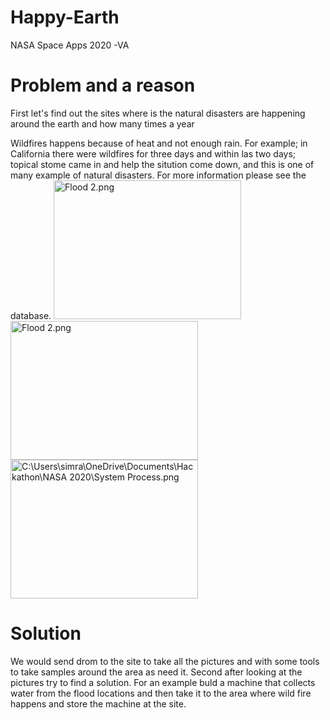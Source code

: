 # Happy-Earth
NASA Space Apps 2020 -VA
<body>
 <h1> Problem and a reason</h1>
<p> First let's find out the sites where is the natural disasters are happening around the earth and how many times a year</p>
 Wildfires happens because of heat and not enough rain. For example; in California there were wildfires for three days and within las two days; topical stome came in and help the sitution come down, and this is one of many example of natural disasters. For more information please see the database. <!California's Nightmare Fire Season Continues. (n.d.). Retrieved October 03, 2020, from https://earthobservatory.nasa.gov/images/147363/californias-nightmare-fire-season-continues-->
</body>
<picture>
<img scr= "C:\Users\simra\OneDrive\Documents\Hackathon\NASA 2020\Flood 2.png" alt= "Flood 2.png" width ="300" height ="222">
<img scr= "C:\Users\simra\OneDrive\Documents\Hackathon\NASA 2020\Machine useage.png" alt= "Flood 2.png" width ="300" height ="222">
<img scr= "C:\Users\simra\OneDrive\Documents\Hackathon\NASA 2020\System Process.png" alt= "C:\Users\simra\OneDrive\Documents\Hackathon\NASA 2020\System Process.png" width ="300" height ="222">

 
</picture>
<body>
<h1> Solution</h1>
<p> We would send drom to the site to take all the pictures and with some tools to take samples around the area as need it.
Second after looking at the pictures try to find a solution. 
For an example buld a machine that collects water from the flood locations and then take it to the area where wild fire happens and store the machine at the site.</p>
<picture>
 
</picture>
</body>
